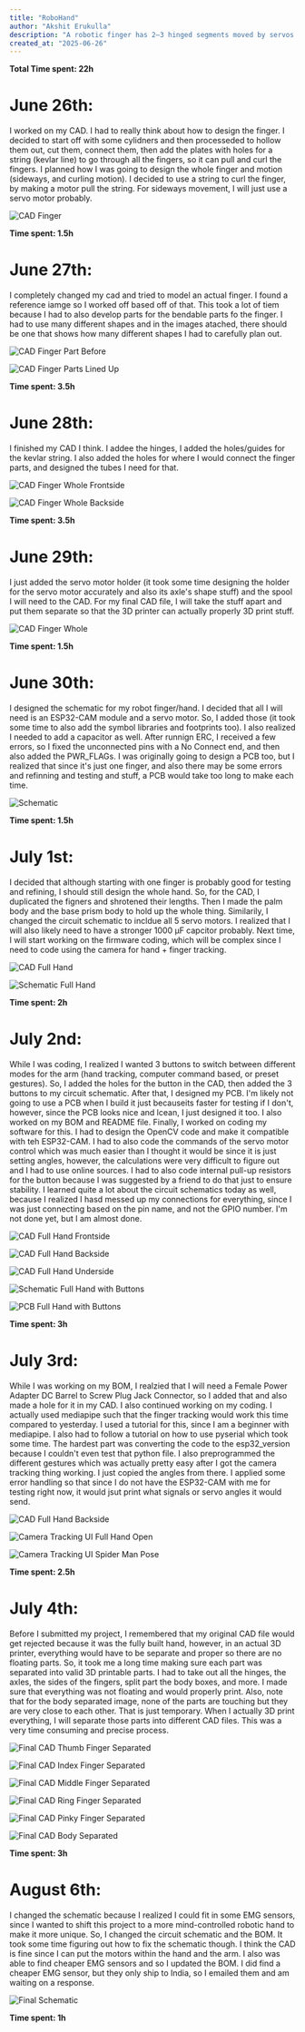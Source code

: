 ```yaml
---
title: "RoboHand"
author: "Akshit Erukulla"
description: "A robotic finger has 2–3 hinged segments moved by servos or tendons, controlled by a microcontroller and powered by a battery."
created_at: "2025-06-26"
---
```

**Total Time spent: 22h**

# June 26th:
I worked on my CAD. I had to really think about how to design the finger. I decided to start off with some cylidners and then processeded to hollow them out, cut them, connect them, then add the plates with holes for a string (kevlar line) to go through all the fingers, so it can pull and curl the fingers.
I planned how I was going to design the whole finger and motion (sideways, and curling motion). I decided to use a string to curl the finger, by making a motor pull the string. For sideways movement, I will just use a servo motor probably.

![CAD Finger](https://hc-cdn.hel1.your-objectstorage.com/s/v3/0a3ebe69d523984b68b492a90954d45204293030_cad_j26.png)

**Time spent: 1.5h**

# June 27th:
I completely changed my cad and tried to model an actual finger. I found a reference iamge so I worked off based off of that. This took a lot of tiem because I had to also develop parts for the bendable parts fo the finger. I had to use many different shapes and in the images atached, there should be one that shows how many different shapes I had to carefully plan out.

![CAD Finger Part Before](https://hc-cdn.hel1.your-objectstorage.com/s/v3/d1c07f8ec9090210d5a8d6e361ce2323bc493307_cad_before.png)

![CAD Finger Parts Lined Up](https://hc-cdn.hel1.your-objectstorage.com/s/v3/61f96df60791a419fe90df3006d5751112250500_cad_j27.png)

**Time spent: 3.5h**

# June 28th:
I finished my CAD I think. I addee the hinges, I added the holes/guides for the kevlar string. I also added the holes for where I would connect the finger parts, and designed the tubes I need for that.

![CAD Finger Whole Frontside](https://hc-cdn.hel1.your-objectstorage.com/s/v3/ca22cae002d508cb46458881a8eacebcb9c0355e_cad_j28_pic1.png)

![CAD Finger Whole Backside](https://hc-cdn.hel1.your-objectstorage.com/s/v3/59463f1d8ecd6e6754e5053a6f7db0f88449871a_cad_j28_pic2.png)

**Time spent: 3.5h**

# June 29th:
I just added the servo motor holder (it took some time designing the holder for the servo motor accurately and also its axle's shape stuff) and the spool I will need to the CAD. For my final CAD file, I will take the stuff apart and put them separate so that the 3D printer can actually properly 3D print stuff.

![CAD Finger Whole](https://hc-cdn.hel1.your-objectstorage.com/s/v3/4f2ae77bd89a0d3aa96313b83e6d795bb50f3154_cad_j29.png)

**Time spent: 1.5h**

# June 30th:
I designed the schematic for my robot finger/hand. I decided that all I will need is an ESP32-CAM module and a servo motor. So, I added those (it took some time to also add the symbol libraries and footprints too). I also realized I needed to add a capacitor as well. After runnign ERC, I received a few errors, so I fixed the unconnected pins with a No Connect end, and then also added the PWR_FLAGs. I was originally going to design a PCB too, but I realized that since it's just one finger, and also there may be some errors and refinning and testing and stuff, a PCB would take too long to make each time.

![Schematic](https://hc-cdn.hel1.your-objectstorage.com/s/v3/802837c75aa30302b7183fd66e1f129e9aac8e3f_pcb_j30.png)

**Time spent: 1.5h**

# July 1st:
I decided that although starting with one finger is probably good for testing and refining, I should still design the whole hand. So, for the CAD, I duplicated the figners and shrotened their lengths. Then I made the palm body and the base prism body to hold up the whole thing. Similarily, I changed the circuit schematic to incldue all 5 servo motors. I realized that I will also likely need to have a stronger 1000 µF capcitor probably. Next time, I will start working on the firmware coding, which will be complex since I need to code using the camera for hand + finger tracking.

![CAD Full Hand](https://hc-cdn.hel1.your-objectstorage.com/s/v3/16eba3cc361813fa847ae98a80a3d00cb18c9fcf_cad_jy1.png)

![Schematic Full Hand](https://hc-cdn.hel1.your-objectstorage.com/s/v3/ea7a1dc1fddf84671f8d26a62c6c04ebb099ab65_schematic_jy1.png)

**Time spent: 2h**

# July 2nd:
While I was coding, I realized I wanted 3 buttons to switch between different modes for the arm (hand tracking, computer command based, or preset gestures). So, I added the holes for the button in the CAD, then added the 3 buttons to my circuit schematic. After that, I designed my PCB. I'm likely not going to use a PCB when I build it just becauseits faster for testing if I don't, however, since the PCB looks nice and lcean, I just designed it too. I also worked on my BOM and README file.
Finally, I worked on coding my software for this. I had to design the OpenCV code and make it compatible with teh ESP32-CAM. I had to also code the commands of the servo motor control which was much easier than I thought it would be since it  is just setting angles, however, the calculations were very difficult to figure out and I had to use online sources. I had to also code internal pull-up resistors for the button because I was suggested by a friend to do that just to ensure stability. I learned quite a lot about the circuit schematics today as well, because I realized I hasd messed up my connections for everything, since I was just connecting based on the pin name, and not the GPIO number. I'm not done yet, but I am almost done.

![CAD Full Hand Frontside](https://hc-cdn.hel1.your-objectstorage.com/s/v3/0eb5953f91e9ba583a2f5a64e0ce6e3ec2b6b9e5_cad_jy2_pic1.png)

![CAD Full Hand Backside](https://hc-cdn.hel1.your-objectstorage.com/s/v3/fe0734e5c5b1cd3cd8ea67d6c01092f0eef8efdd_cad_jy2_pic2.png)

![CAD Full Hand Underside](https://hc-cdn.hel1.your-objectstorage.com/s/v3/b559a07c66fa4c035cc92b1351936754b3420eb1_cad_jy2_pic3.png)

![Schematic Full Hand with Buttons](https://hc-cdn.hel1.your-objectstorage.com/s/v3/319bd1ee434b18614ffb52b6fccd42de33fba531_schematic_jy2.png)

![PCB Full Hand with Buttons](https://hc-cdn.hel1.your-objectstorage.com/s/v3/e38e3dc7e2b150734c08eded3e18af604725a4f3_pcb_jy2.png)

**Time spent: 3h**

# July 3rd:
While I was working on my BOM, I realzied that I will need a Female Power Adapter DC Barrel to Screw Plug Jack Connector, so I added that and also made a hole for it in my CAD. I also continued working on my coding. I actually used mediapipe such that the finger tracking would work this time compared to yesterday. I used a tutorial for this, since I am a beginner with mediapipe. I also had to follow a tutorial on how to use pyserial which took some time. The hardest part was converting the code to the esp32_version because I couldn't even test that python file. I also preprogrammed the different gestures which was actually pretty easy after I got the camera tracking thing working. I just copied the angles from there. I applied some error handling so that since I do not have the ESP32-CAM with me for testing right now, it would jsut print what signals or servo angles it would send.

![CAD Full Hand Backside](https://hc-cdn.hel1.your-objectstorage.com/s/v3/6cf5f00cecec6dab7e3f775ddf35739472e9989b_cad_jy3.png)

![Camera Tracking UI Full Hand Open](https://hc-cdn.hel1.your-objectstorage.com/s/v3/33b4f0d4d17303a596ea11bbbde2154588fb1819_camera_tracking_full.png)

![Camera Tracking UI Spider Man Pose](https://hc-cdn.hel1.your-objectstorage.com/s/v3/088d54ca0e6f30fa80a4ac7c3bd3eefce8f310bd_camera_tracking_spiderman.png)

**Time spent: 2.5h**

# July 4th:
Before I submitted my project, I remembered that my original CAD file would get rejected because it was the fully built hand, however, in an actual 3D printer, everything would have to be separate and proper so there are no floating parts. So, it took me a long time making sure each part was separated into valid 3D printable parts. I had to take out all the hinges, the axles, the sides of the fingers, split part the body boxes, and more. I made sure that everything was not floating and would properly print. Also, note that for the body separated image, none of the parts are touching but they are very close to each other. That is just temporary. When I actually 3D print everything, I will separate those parts into different CAD files. This was a very time consuming and precise process.

![Final CAD Thumb Finger Separated](https://hc-cdn.hel1.your-objectstorage.com/s/v3/d47e26595ff6a854219f9481595280e4a03abd23_cad_thumb.png)

![Final CAD Index Finger Separated](https://hc-cdn.hel1.your-objectstorage.com/s/v3/5cedf0068f997ff48cd3f0cf27c2add3f5ba289a_cad_index.png)

![Final CAD Middle Finger Separated](https://hc-cdn.hel1.your-objectstorage.com/s/v3/47549fec8bafb1626f2fa633d8798c469f0eecc3_cad_middle.png)

![Final CAD Ring Finger Separated](https://hc-cdn.hel1.your-objectstorage.com/s/v3/1159341951d918dbfab7d8ad09b1596d0c0ad3dc_cad_ring.png)

![Final CAD Pinky Finger Separated](https://hc-cdn.hel1.your-objectstorage.com/s/v3/3ad1caff27a0c6759d0816a451dc2e8561a90a3a_cad_pinky.png)

![Final CAD Body Separated](https://hc-cdn.hel1.your-objectstorage.com/s/v3/7041112042d07831d98d7bf883e41fcbb0f77385_cad_body.png)

**Time spent: 3h**

# August 6th:
I changed the schematic because I realized I could fit in some EMG sensors, since I wanted to shift this project to a more mind-controlled robotic hand to make it more unique. So, I changed the circuit schematic and the BOM. It took some time figuring out how to fix the schematic though. I think the CAD is fine since I can put the motors within the hand and the arm. I also was able to find cheaper EMG sensors and so I updated the BOM. I did find a cheaper EMG sensor, but they only ship to India, so I emailed them and am waiting on a response.

![Final Schematic](https://hc-cdn.hel1.your-objectstorage.com/s/v3/8f2fa4fdb6b0541a5f8ab713b6f9a76516ecd418_schematic_au6.png)

**Time spent: 1h**
